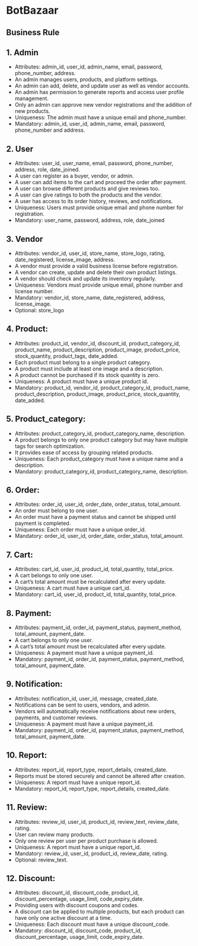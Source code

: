 # BotBazaar
## Business Rule
## 1.	Admin
-	Attributes: admin_id, user_id, admin_name, email, password, phone_number, address.
-	An admin manages users, products, and platform settings.
-	An admin can add, delete, and update user as well as vendor accounts.
-	An admin has permission to generate reports and access user profile management.
- Only an admin can approve new vendor registrations and the addition of new products.
- Uniqueness: The admin must have a unique email and phone_number.
-	Mandatory: admin_id, user_id, admin_name, email, password, phone_number and address.

## 2.	User
-	Attributes: user_id, user_name, email, password, phone_number, address, role, date_joined.
-	A user can register as a buyer, vendor, or admin.
-	A user can add items to the cart and proceed the order after payment.
-	A user can browse different products and give reviews too.
-	A user can give ratings to both the products and the vendor.
-	A user has access to its order history, reviews, and notifications.
-	Uniqueness: Users must provide unique email and phone number for registration.
-	Mandatory: user_name, password, address, role, date_joined

## 3.	Vendor
-	Attributes: vendor_id, user_id, store_name, store_logo, rating, date_registered, license_image, address.
-	A vendor must provide a valid business license before registration.
-	A vendor can create, update and delete their own product listings.
-	A vendor should check and update its inventory regularly.
-	Uniqueness: Vendors must provide unique email, phone number and license number.
-	Mandatory: vendor_id, store_name, date_registered, address, license_image.
-	Optional: store_logo

## 4.	Product:
-	Attributes: product_id, vendor_id, discount_id, product_category_id, product_name, product_description, product_image, product_price, stock_quantity, product_tags, date_added.
-	Each product must belong to a single product category.
-	A product must include at least one image and a description.
-	A product cannot be purchased if its stock quantity is zero.
-	Uniqueness: A product must have a unique product id.
-	Mandatory: product_id, vendor_id, product_category_id, product_name, product_description, product_image, product_price, stock_quantity, date_added.

## 5.	Product_category:
-	Attributes: product_category_id, product_category_name, description.
-	A product belongs to only one product category but may have multiple tags for search optimization.
-	It provides ease of access by grouping related products.
-	Uniqueness: Each product_category must have a unique name and a description.
-	Mandatory: product_category_id, product_category_name, description.

## 6.	Order:
-	Attributes: order_id, user_id, order_date, order_status, total_amount.
-	An order must belong to one user.
-	An order must have a payment status and cannot be shipped until payment is completed.
-	Uniqueness: Each order must have a unique order_id.
-	Mandatory: order_id, user_id, order_date, order_status, total_amount.

## 7.	Cart:
-	Attributes: cart_id, user_id, product_id, total_quantity, total_price.
-	A cart belongs to only one user.
-	A cart’s total amount must be recalculated after every update.
-	Uniqueness: A cart must have a unique cart_id.
-	Mandatory: cart_id, user_id, product_id, total_quantity, total_price.

## 8.	Payment:
-	Attributes: payment_id, order_id, payment_status, payment_method, total_amount, payment_date.
-	A cart belongs to only one user.
-	A cart’s total amount must be recalculated after every update.
-	Uniqueness: A payment must have a unique payment_id.
-	Mandatory: payment_id, order_id, payment_status, payment_method, total_amount, payment_date.

## 9.	Notification:
-	Attributes: notification_id, user_id, message, created_date.
-	Notifications can be sent to users, vendors, and admin.
-	Vendors will automatically receive notifications about new orders, payments, and customer reviews.
-	Uniqueness: A payment must have a unique payment_id.
-	Mandatory: payment_id, order_id, payment_status, payment_method, total_amount, payment_date.

## 10. Report:
-	Attributes: report_id, report_type, report_details, created_date.
-	Reports must be stored securely and cannot be altered after creation.
-	Uniqueness: A report must have a unique report_id.
-	Mandatory: report_id, report_type, report_details, created_date.

## 11. Review:
-	Attributes: review_id, user_id, product_id, review_text, review_date, rating.
-	User can review many products.
-	Only one review per user per product purchase is allowed.
-	Uniqueness: A report must have a unique report_id.
-	Mandatory: review_id, user_id, product_id,  review_date, rating.
-	Optional: review_text.

## 12. Discount:
- Attributes: discount_id, discount_code, product_id, discount_percentage, usage_limit, code_expiry_date.
- Providing users with discount coupons and codes.
- A discount can be applied to multiple products, but each product can have only one active discount at a time.
- Uniqueness: Each discount must have a unique discount_code.
- Mandatory: discount_id, discount_code, product_id, discount_percentage, usage_limit, code_expiry_date.
